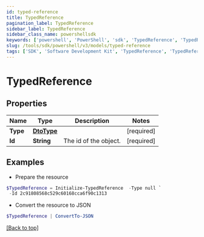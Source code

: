 ```yaml
---
id: typed-reference
title: TypedReference
pagination_label: TypedReference
sidebar_label: TypedReference
sidebar_class_name: powershellsdk
keywords: ['powershell', 'PowerShell', 'sdk', 'TypedReference', 'TypedReference'] 
slug: /tools/sdk/powershell/v3/models/typed-reference
tags: ['SDK', 'Software Development Kit', 'TypedReference', 'TypedReference']
---
```



# TypedReference

## Properties

Name | Type | Description | Notes
------------ | ------------- | ------------- | -------------
**Type** | [**DtoType**](dto-type) |  | [required]
**Id** | **String** | The id of the object.  | [required]

## Examples

- Prepare the resource
```powershell
$TypedReference = Initialize-TypedReference  -Type null `
 -Id 2c91808568c529c60168cca6f90c1313
```

- Convert the resource to JSON
```powershell
$TypedReference | ConvertTo-JSON
```


[[Back to top]](#) 

